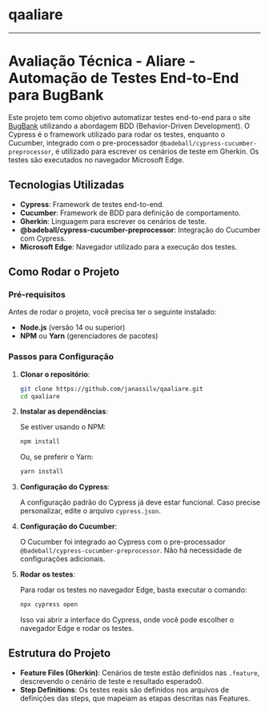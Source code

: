 # qaaliare
---

# Avaliação Técnica - Aliare - Automação de Testes End-to-End para BugBank

Este projeto tem como objetivo automatizar testes end-to-end para o site [BugBank](https://bugbank.netlify.app/) utilizando a abordagem BDD (Behavior-Driven Development). O Cypress é o framework utilizado para rodar os testes, enquanto o Cucumber, integrado com o pre-processador `@badeball/cypress-cucumber-preprocessor`, é utilizado para escrever os cenários de teste em Gherkin. Os testes são executados no navegador Microsoft Edge.

## Tecnologias Utilizadas

- **Cypress**: Framework de testes end-to-end.
- **Cucumber**: Framework de BDD para definição de comportamento.
- **Gherkin**: Linguagem para escrever os cenários de teste.
- **@badeball/cypress-cucumber-preprocessor**: Integração do Cucumber com Cypress.
- **Microsoft Edge**: Navegador utilizado para a execução dos testes.

## Como Rodar o Projeto

### Pré-requisitos

Antes de rodar o projeto, você precisa ter o seguinte instalado:

- **Node.js** (versão 14 ou superior)
- **NPM** ou **Yarn** (gerenciadores de pacotes)

### Passos para Configuração

1. **Clonar o repositório**:

   ```bash
   git clone https://github.com/janassilv/qaaliare.git
   cd qaaliare
   ```

2. **Instalar as dependências**:

   Se estiver usando o NPM:

   ```bash
   npm install
   ```

   Ou, se preferir o Yarn:

   ```bash
   yarn install
   ```

3. **Configuração do Cypress**:

   A configuração padrão do Cypress já deve estar funcional. Caso precise personalizar, edite o arquivo `cypress.json`.

4. **Configuração do Cucumber**:

   O Cucumber foi integrado ao Cypress com o pre-processador `@badeball/cypress-cucumber-preprocessor`. Não há necessidade de configurações adicionais.

5. **Rodar os testes**:

   Para rodar os testes no navegador Edge, basta executar o comando:

   ```bash
   npx cypress open
   ```

   Isso vai abrir a interface do Cypress, onde você pode escolher o navegador Edge e rodar os testes.

## Estrutura do Projeto

- **Feature Files (Gherkin)**: Cenários de teste estão definidos nas `.feature`, descrevendo o cenário de teste e resultado esperado0.
- **Step Definitions**: Os testes reais são definidos nos arquivos de definições das steps, que mapeiam as etapas descritas nas Features.
